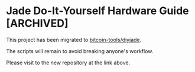 # Jade Do-It-Yourself Hardware Guide [ARCHIVED]

This project has been migrated to [bitcoin-tools/diyjade](https://github.com/bitcoin-tools/diyjade).

The scripts will remain to avoid breaking anyone's workflow.

Please visit to the new repository at the link above.
